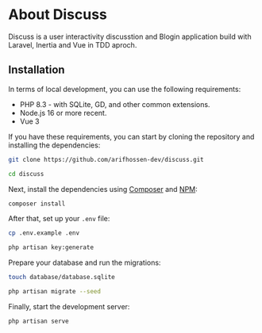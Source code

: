 # About Discuss
Discuss is a user interactivity discusstion and Blogin application build with Laravel, Inertia and Vue in TDD aproch.

## Installation
In terms of local development, you can use the following requirements:

- PHP 8.3 - with SQLite, GD, and other common extensions.
- Node.js 16 or more recent.
- Vue 3

If you have these requirements, you can start by cloning the repository and installing the dependencies:

```bash
git clone https://github.com/arifhossen-dev/discuss.git

cd discuss
```
Next, install the dependencies using [Composer](https://getcomposer.org) and [NPM](https://npmjs.com):

```bash
composer install
```

After that, set up your `.env` file:

```bash
cp .env.example .env

php artisan key:generate
```

Prepare your database and run the migrations:

```bash
touch database/database.sqlite

php artisan migrate --seed
```

Finally, start the development server:

```bash
php artisan serve
```
